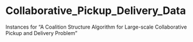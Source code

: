 # Collaborative_Pickup_Delivery_Data
Instances for “A Coalition Structure Algorithm for Large-scale Collaborative Pickup and Delivery Problem”
